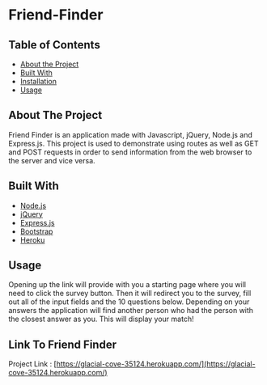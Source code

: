 # Friend-Finder

## Table of Contents

* [About the Project](#about-the-project)
* [Built With](#built-with)
* [Installation](#installation)
* [Usage](#usage)


## About The Project

Friend Finder is an application made with Javascript, jQuery, Node.js and Express.js. This project is used to demonstrate using routes as well as GET and POST requests in order to send information from the web browser to  the server and vice versa.


## Built With
* [Node.js](https://nodejs.org/en/)
* [jQuery](https://jquery.com/)
* [Express.js](https://expressjs.com/)
* [Bootstrap](https://getbootstrap.com/)
* [Heroku](https://signup.heroku.com/t/platform?c=70130000001xDpdAAE&gclid=CjwKCAiAuK3vBRBOEiwA1IMhuut9uybKqSbPpKYLMp8tfuhyInCgcpq-20B_lTCC5lnr6-5m3Mng6BoCm2YQAvD_BwE)


## Usage

Opening up the link will provide with you a starting page where you will need to click the survey button. Then it will redirect you to the survey, fill out all of the input fields and the 10 questions below. Depending on your answers the application will find another person who had the person with the closest answer as you. This will display your match!

## Link To Friend Finder

Project Link : [https://glacial-cove-35124.herokuapp.com/](https://glacial-cove-35124.herokuapp.com/)






